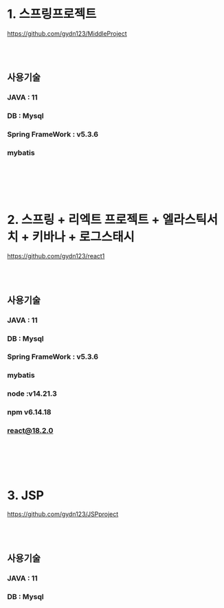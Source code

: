 # 1. 스프링프로젝트

https://github.com/gydn123/MiddleProject

<br/>
<br/>

## 사용기술

### JAVA : 11

### DB : Mysql

### Spring FrameWork : v5.3.6

### mybatis

<br/>
<br/>
<br/>
<br/>

# 2. 스프링 + 리엑트 프로젝트 + 엘라스틱서치 + 키바나 + 로그스태시

https://github.com/gydn123/react1

<br/>
<br/>

## 사용기술

### JAVA : 11

### DB : Mysql

### Spring FrameWork : v5.3.6

### mybatis

### node :v14.21.3

### npm v6.14.18

### react@18.2.0

<br/>
<br/>
<br/>
<br/>

# 3. JSP 

https://github.com/gydn123/JSPproject

<br/>
<br/>

## 사용기술

### JAVA : 11

### DB : Mysql
